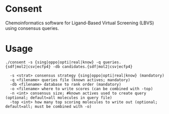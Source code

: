 # Consent
Chemoinformatics software for Ligand-Based Virtual Screening (LBVS)
using consensus queries.

# Usage

    ./consent -s {sing|oppo|opti|real|know} -q queries.{sdf|mol2|csv|ecfp4} -db candidates.{sdf|mol2|csv|ecfp4}

      -s <strat> consensus strategy {sing|oppo|opti|real|know} (mandatory)
      -q <filename> queries file (known actives; mandatory)
      -db <filename> database to rank order (mandatory)
      -o <filename> where to write scores (can be combined with -top)
      -n <int> consensus size; #known actives used to create query (optional; default=all molecules in query file)
      -top <int> how many top scoring molecules to write out (optional; default=all; must be combined with -o)
